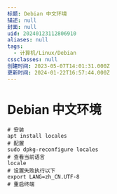 ```yaml
---
标题: Debian 中文环境
描述: null
封面: null
uid: 20240123112806910
aliases: null
tags:
  - 计算机/Linux/Debian
cssclasses: null
创建时间: 2023-05-07T14:01:31.000Z
更新时间: 2024-01-22T16:57:44.000Z
---
```


# Debian 中文环境

```shell
# 安装
apt install locales
# 配置
sudo dpkg-reconfigure locales
# 查看当前语言
locale
# 设置失败执行以下
export LANG=zh_CN.UTF-8
# 重启终端
```
